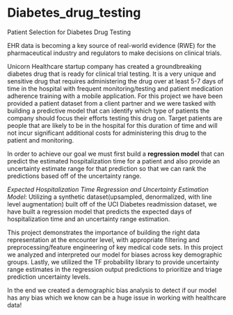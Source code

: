 # Diabetes_drug_testing
Patient Selection for Diabetes Drug Testing

EHR data is becoming a key source of real-world evidence (RWE) for the pharmaceutical industry and regulators to make decisions on clinical trials. 

Unicorn Healthcare startup company has created a groundbreaking diabetes drug that is ready for clinical trial testing. It is a very unique and sensitive drug that requires administering the drug over at least 5-7 days of time in the hospital with frequent monitoring/testing and patient medication adherence training with a mobile application. 
For this project we have been provided a patient dataset from a client partner and we were tasked with building a predictive model that can identify which type of patients the company should focus their efforts testing this drug on. Target patients are people that are likely to be in the hospital for this duration of time and will not incur significant additional costs for administering this drug to the patient and monitoring.

In order to achieve our goal we must first build a **regression model** that can predict the estimated hospitalization time for a patient and also provide an uncertainty estimate range for that prediction so that we can rank the predictions based off of the uncertainty range.

*Expected Hospitalization Time Regression and Uncertainty Estimation Model*: Utilizing a synthetic dataset(upsampled, denormalized, with line level augmentation) built off of the UCI Diabetes readmission dataset, we have built a regression model that predicts the expected days of hospitalization time and an uncertainty range estimation.

This project demonstrates the importance of building the right data representation at the encounter level, with appropriate filtering and preprocessing/feature engineering of key medical code sets. In this project we analyzed and interpreted our model for biases across key demographic groups. 
Lastly, we utilized the TF probability library to provide uncertainty range estimates in the regression output predictions to prioritize and triage prediction uncertainty levels.

In the end we created a demographic bias analysis to detect if our model has any bias which we know can be a huge issue in working with healthcare data!

